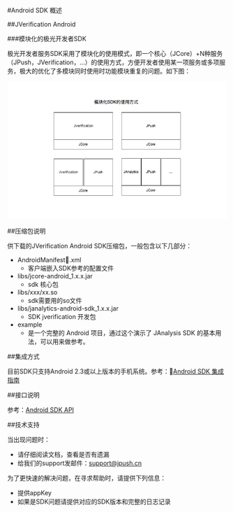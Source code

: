 #Android SDK 概述

##JVerification Android

###模块化的极光开发者SDK

极光开发者服务SDK采用了模块化的使用模式，即一个核心（JCore）+N种服务（JPush，JVerification，...）的使用方式，方便开发者使用某一项服务或多项服务，极大的优化了多模块同时使用时功能模块重复的问题。如下图：

![JVerification](../image/sdk_model.png)

##压缩包说明

供下载的JVerification Android SDK压缩包，一般包含以下几部分：

* AndroidManifest.xml
  * 客户端嵌入SDK参考的配置文件
* libs/jcore-android_1.x.x.jar
  * sdk 核心包
* libs/xxx/xx.so
  * sdk需要用的so文件
* libs/janalytics-android-sdk_1.x.x.jar
  * SDK jverification 开发包
* example
  * 是一个完整的 Android 项目，通过这个演示了 JAnalysis SDK 的基本用法，可以用来做参考。


##集成方式

目前SDK只支持Android 2.3或以上版本的手机系统。参考：[Android SDK 集成指南](../android_guide)

##接口说明

参考：[Android SDK API](../android_api)

##技术支持

当出现问题时：

* 请仔细阅读文档，查看是否有遗漏
* 给我们的support发邮件：[support&#64;jpush.cn](mailto:support&#64;jpush.cn)

为了更快速的解决问题，在寻求帮助时，请提供下列信息：

* 提供appKey
* 如果是SDK问题请提供对应的SDK版本和完整的日志记录
